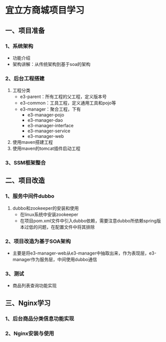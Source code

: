 # 宜立方商城项目学习
## 一、项目准备

### 1、系统架构

- 功能介绍
- 架构讲解：从传统架构到基于soa的架构

### 2、后台工程搭建

1. 工程分类
   - e3-parent：所有工程的父工程，定义版本号
   - e3-common：工具工程，定义通用工具和pojo等
   - e3-manager：聚合工程，下有
     - e3-manager-pojo
     - e3-manager-dao
     - e3-manager-interface
     - e3-manager-service
     - e3-manager-web
2. 使用maven搭建工程
3. 使用maven的tomcat插件启动工程

### 3、SSM框架整合

## 二、项目改造

### 1、服务中间件dubbo

1. dubbo和zookeeper的安装和使用
   - 在linux系统中安装zookeeper
   - 在项目pom.xml文件中引入dubbo依赖，需要注意dubbo所依赖spring版本过低的问题，在配置文件中将其排除

### 2、项目改造为基于SOA架构

- 主要是将e3-manager-web从e3-manager中抽取出来，作为表现层，e3-manager作为服务层，中间使用dubbo通信

### 3、测试

- 商品列表查询功能实现

## 三、Nginx学习

### 1、后台商品分类信息功能实现

### 2、Nginx安装与使用